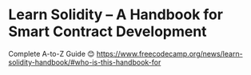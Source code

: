 # Learn Solidity – A Handbook for Smart Contract Development

Complete A-to-Z Guide 😊
https://www.freecodecamp.org/news/learn-solidity-handbook/#who-is-this-handbook-for

